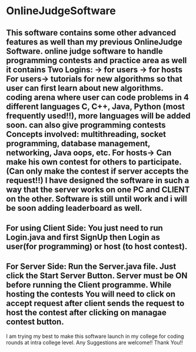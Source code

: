 # OnlineJudgeSoftware
This software contains some other advanced features as well than my previous OnlineJudge Software.
online judge software to handle programming contests and practice area as well 
it contains Two Logins:
-> for users 
-> for hosts
For users-> 
tutorials for new algorithms so that user can first learn about new algorithms.  
coding arena where user can code problems in 4 different languages C, C++, Java, Python (most frequently used!!), more 
languages will be added soon.
can also give programming contests 
Concepts involved: multithreading, socket programming, database management, networking, Java oops, etc.
For hosts->
Can make his own contest for others to participate.
(Can only make the contest if server accepts the request!!)
I have designed the software in such a way that the server works on one PC and CLIENT on the other.
Software is still until work and i will be soon adding leaderboard as well.
----------------------------------------------------------------------------------------------
For using Client Side:
You just need to run Login.java and first SignUp then Login as user(for programming) or host (to host contest).
----------------------------------------------------------------------------------------------
For Server Side:
Run the Server.java file.
Just click the Start Server Button.
Server must be ON before running the Client programme.
While hosting the contests You will need to click on accept request after client sends the request to host 
the contest after clicking on managae contest button.
-----------------------------------------------------------------------------------------------
I am trying my best to make this software launch in my college for coding rounds at intra college level.
Any Suggestions are welcome!!
Thank You!!
